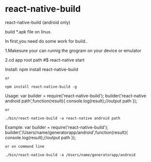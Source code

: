 # react-native-build
react-native-build (android only)

build *.apk file on linux.

In first,you need do some work for build..

1.Makesure your can runnig the grogram on your device or emulator

2.cd app root path
#$ react-native start


Install:
    npm install react-native-build
    
    or
    
    npm install react-native-build -g
    
    
Usage:
    var builder = require('react-native-build');
    builder('react-native android path',function(result){
        console.log(result);//output path
    });
    
    or
    
    ./bin/react-native-build -a react-native android path
    
    
Example:
    var builder = require('react-native-build');
    builder('/Users/name/generatorapp/android',function(result){
        console.log(result);//output path
    });
    
    or on command line
    
    ./bin/react-native-build -a /Users/name/generatorapp/android
